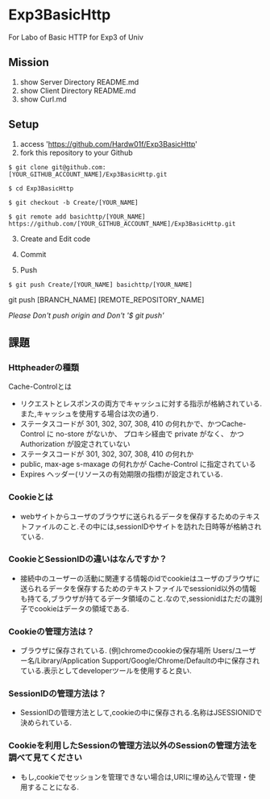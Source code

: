 # Exp3BasicHttp
For Labo of Basic HTTP for Exp3 of Univ

## Mission

1. show Server Directory README.md
2. show Client Directory README.md
2. show Curl.md

## Setup

1. access 'https://github.com/Hardw01f/Exp3BasicHttp'
2. fork this repository to your Github

```
$ git clone git@github.com:[YOUR_GITHUB_ACCOUNT_NAME]/Exp3BasicHttp.git
```

```
$ cd Exp3BasicHttp
```

```
$ git checkout -b Create/[YOUR_NAME] 
```

```
$ git remote add basichttp/[YOUR_NAME] https://github.com/[YOUR_GITHUB_ACCOUNT_NAME]/Exp3BasicHttp.git
```

3. Create and Edit code

4. Commit

5. Push 

```
$ git push Create/[YOUR_NAME] basichttp/[YOUR_NAME]
```

git push [BRANCH_NAME] [REMOTE_REPOSITORY_NAME]

*Please Don't push origin and Don't '$ git push'*

## 課題
### Httpheaderの種類
Cache-Controlとは
- リクエストとレスポンスの両方でキャッシュに対する指示が格納されている.また,キャッシュを使用する場合は次の通り.
- ステータスコードが 301, 302, 307, 308, 410 の何れかで、かつCache-Control に no-store がないか、 プロキシ経由で private がなく、 かつAuthorization が設定されていない
- ステータスコードが 301, 302, 307, 308, 410 の何れか
- public, max-age s-maxage の何れかが Cache-Control に指定されている
- Expires ヘッダー(リソースの有効期限の指標)が設定されている.

### Cookieとは
- webサイトからユーザのブラウザに送られるデータを保存するためのテキストファイルのこと.その中には,sessionIDやサイトを訪れた日時等が格納されている.
### CookieとSessionIDの違いはなんですか？
- 接続中のユーザーの活動に関連する情報のidでcookieはユーザのブラウザに送られるデータを保存するためのテキストファイルでsessionid以外の情報も持てる,ブラウザが持てるデータ領域のこと.なので,sessionidはただの識別子でcookieはデータの領域である.
### Cookieの管理方法は？
- ブラウザに保存されている.
(例)chromeのcookieの保存場所
Users/ユーザー名/Library/Application Support/Google/Chrome/Defaultの中に保存されている.表示としてdeveloperツールを使用すると良い.

### SessionIDの管理方法は？
- SessionIDの管理方法として,cookieの中に保存される.名称はJSESSIONIDで決められている.

### Cookieを利用したSessionの管理方法以外のSessionの管理方法を調べて見てください
- もし,cookieでセッションを管理できない場合は,URIに埋め込んで管理・使用することになる.
